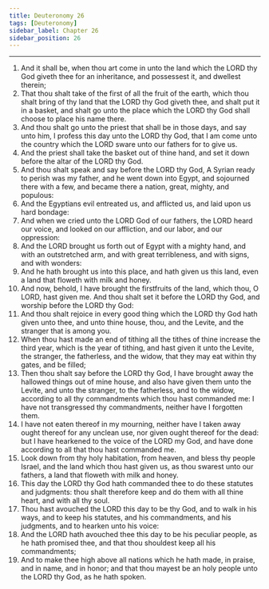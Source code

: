 ```yaml
---
title: Deuteronomy 26
tags: [Deuteronomy]
sidebar_label: Chapter 26
sidebar_position: 26
---
```


---
1. And it shall be, when thou art come in unto the land which the LORD thy God giveth thee for an inheritance, and possessest it, and dwellest therein;
2. That thou shalt take of the first of all the fruit of the earth, which thou shalt bring of thy land that the LORD thy God giveth thee, and shalt put it in a basket, and shalt go unto the place which the LORD thy God shall choose to place his name there.
3. And thou shalt go unto the priest that shall be in those days, and say unto him, I profess this day unto the LORD thy God, that I am come unto the country which the LORD sware unto our fathers for to give us.
4. And the priest shall take the basket out of thine hand, and set it down before the altar of the LORD thy God.
5. And thou shalt speak and say before the LORD thy God, A Syrian ready to perish was my father, and he went down into Egypt, and sojourned there with a few, and became there a nation, great, mighty, and populous:
6. And the Egyptians evil entreated us, and afflicted us, and laid upon us hard bondage:
7. And when we cried unto the LORD God of our fathers, the LORD heard our voice, and looked on our affliction, and our labor, and our oppression:
8. And the LORD brought us forth out of Egypt with a mighty hand, and with an outstretched arm, and with great terribleness, and with signs, and with wonders:
9. And he hath brought us into this place, and hath given us this land, even a land that floweth with milk and honey.
10. And now, behold, I have brought the firstfruits of the land, which thou, O LORD, hast given me. And thou shalt set it before the LORD thy God, and worship before the LORD thy God:
11. And thou shalt rejoice in every good thing which the LORD thy God hath given unto thee, and unto thine house, thou, and the Levite, and the stranger that is among you.
12. When thou hast made an end of tithing all the tithes of thine increase the third year, which is the year of tithing, and hast given it unto the Levite, the stranger, the fatherless, and the widow, that they may eat within thy gates, and be filled;
13. Then thou shalt say before the LORD thy God, I have brought away the hallowed things out of mine house, and also have given them unto the Levite, and unto the stranger, to the fatherless, and to the widow, according to all thy commandments which thou hast commanded me: I have not transgressed thy commandments, neither have I forgotten them.
14. I have not eaten thereof in my mourning, neither have I taken away ought thereof for any unclean use, nor given ought thereof for the dead: but I have hearkened to the voice of the LORD my God, and have done according to all that thou hast commanded me.
15. Look down from thy holy habitation, from heaven, and bless thy people Israel, and the land which thou hast given us, as thou swarest unto our fathers, a land that floweth with milk and honey.
16. This day the LORD thy God hath commanded thee to do these statutes and judgments: thou shalt therefore keep and do them with all thine heart, and with all thy soul.
17. Thou hast avouched the LORD this day to be thy God, and to walk in his ways, and to keep his statutes, and his commandments, and his judgments, and to hearken unto his voice:
18. And the LORD hath avouched thee this day to be his peculiar people, as he hath promised thee, and that thou shouldest keep all his commandments;
19. And to make thee high above all nations which he hath made, in praise, and in name, and in honor; and that thou mayest be an holy people unto the LORD thy God, as he hath spoken.